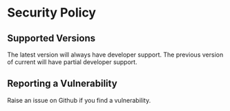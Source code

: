 # Security Policy

## Supported Versions
The latest version will always have developer support.
The previous version of current will have partial developer support.

## Reporting a Vulnerability

Raise an issue on Github if you find a vulnerability. 
